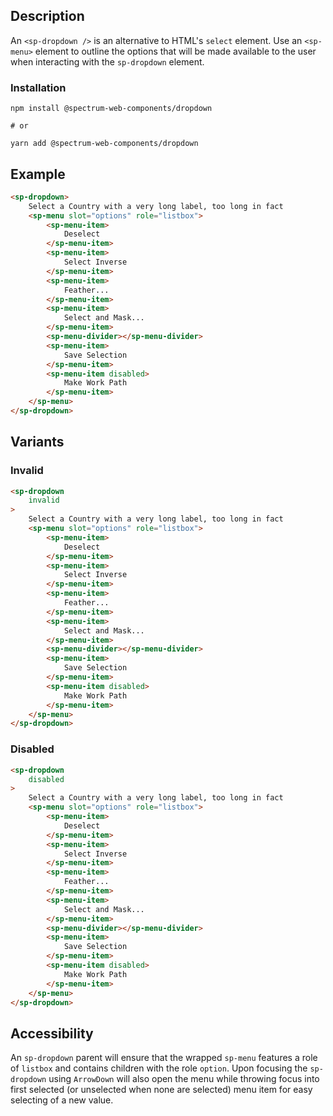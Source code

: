 ## Description

An `<sp-dropdown />` is an alternative to HTML's `select` element. Use an `<sp-menu>` element to outline the options that will be made available to the user when interacting with the `sp-dropdown` element.

### Installation

```
npm install @spectrum-web-components/dropdown

# or

yarn add @spectrum-web-components/dropdown
```

## Example

<!-- prettier-ignore -->
```html
<sp-dropdown>
    Select a Country with a very long label, too long in fact
    <sp-menu slot="options" role="listbox">
        <sp-menu-item>
            Deselect
        </sp-menu-item>
        <sp-menu-item>
            Select Inverse
        </sp-menu-item>
        <sp-menu-item>
            Feather...
        </sp-menu-item>
        <sp-menu-item>
            Select and Mask...
        </sp-menu-item>
        <sp-menu-divider></sp-menu-divider>
        <sp-menu-item>
            Save Selection
        </sp-menu-item>
        <sp-menu-item disabled>
            Make Work Path
        </sp-menu-item>
    </sp-menu>
</sp-dropdown>
```

## Variants

### Invalid

<!-- prettier-ignore -->
```html
<sp-dropdown
    invalid
>
    Select a Country with a very long label, too long in fact
    <sp-menu slot="options" role="listbox">
        <sp-menu-item>
            Deselect
        </sp-menu-item>
        <sp-menu-item>
            Select Inverse
        </sp-menu-item>
        <sp-menu-item>
            Feather...
        </sp-menu-item>
        <sp-menu-item>
            Select and Mask...
        </sp-menu-item>
        <sp-menu-divider></sp-menu-divider>
        <sp-menu-item>
            Save Selection
        </sp-menu-item>
        <sp-menu-item disabled>
            Make Work Path
        </sp-menu-item>
    </sp-menu>
</sp-dropdown>
```

### Disabled

<!-- prettier-ignore -->
```html
<sp-dropdown
    disabled
>
    Select a Country with a very long label, too long in fact
    <sp-menu slot="options" role="listbox">
        <sp-menu-item>
            Deselect
        </sp-menu-item>
        <sp-menu-item>
            Select Inverse
        </sp-menu-item>
        <sp-menu-item>
            Feather...
        </sp-menu-item>
        <sp-menu-item>
            Select and Mask...
        </sp-menu-item>
        <sp-menu-divider></sp-menu-divider>
        <sp-menu-item>
            Save Selection
        </sp-menu-item>
        <sp-menu-item disabled>
            Make Work Path
        </sp-menu-item>
    </sp-menu>
</sp-dropdown>
```

## Accessibility

An `sp-dropdown` parent will ensure that the wrapped `sp-menu` features a role of `listbox` and contains children with the role `option`. Upon focusing the `sp-dropdown` using `ArrowDown` will also open the menu while throwing focus into first selected (or unselected when none are selected) menu item for easy selecting of a new value.
